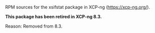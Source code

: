 RPM sources for the xsifstat package in XCP-ng (https://xcp-ng.org/).

**This package has been retired in XCP-ng 8.3.**

Reason: Removed from 8.3.
